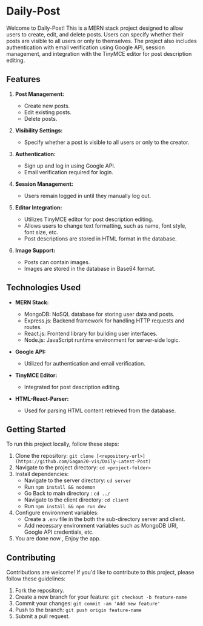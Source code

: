 # Daily-Post 

Welcome to Daily-Post! This is a MERN stack project designed to allow users to create, edit, and delete posts. Users can specify whether their posts are visible to all users or only to themselves. The project also includes authentication with email verification using Google API, session management, and integration with the TinyMCE editor for post description editing.

## Features

1. **Post Management:**
   - Create new posts.
   - Edit existing posts.
   - Delete posts.

2. **Visibility Settings:**
   - Specify whether a post is visible to all users or only to the creator.

3. **Authentication:**
   - Sign up and log in using Google API.
   - Email verification required for login.

4. **Session Management:**
   - Users remain logged in until they manually log out.

5. **Editor Integration:**
   - Utilizes TinyMCE editor for post description editing.
   - Allows users to change text formatting, such as name, font style, font size, etc.
   - Post descriptions are stored in HTML format in the database.

6. **Image Support:**
   - Posts can contain images.
   - Images are stored in the database in Base64 format.

## Technologies Used

- **MERN Stack:**
  - MongoDB: NoSQL database for storing user data and posts.
  - Express.js: Backend framework for handling HTTP requests and routes.
  - React.js: Frontend library for building user interfaces.
  - Node.js: JavaScript runtime environment for server-side logic.

- **Google API:**
  - Utilized for authentication and email verification.

- **TinyMCE Editor:**
  - Integrated for post description editing.

- **HTML-React-Parser:**
  - Used for parsing HTML content retrieved from the database.

## Getting Started

To run this project locally, follow these steps:

1. Clone the repository: `git clone [<repository-url>](https://github.com/Gagan20-vis/Daily-Latest-Post)`
2. Navigate to the project directory: `cd <project-folder>`
3. Install dependencies:
   - Navigate to the server directory: `cd server`
   - Run `npm install && nodemon`
   - Go Back to main directory : `cd ../`
   - Navigate to the client directory: `cd client`
   - Run `npm install && npm run dev`
5. Configure environment variables:
   - Create a `.env` file in the both the sub-directory server and client.
   - Add necessary environment variables such as MongoDB URI, Google API credentials, etc.
6. You are done now , Enjoy the app.

## Contributing

Contributions are welcome! If you'd like to contribute to this project, please follow these guidelines:

1. Fork the repository.
2. Create a new branch for your feature: `git checkout -b feature-name`
3. Commit your changes: `git commit -am 'Add new feature'`
4. Push to the branch: `git push origin feature-name`
5. Submit a pull request.

